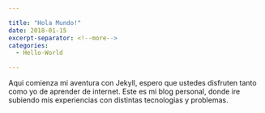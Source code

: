 ```yaml
---

title: "Hola Mundo!"
date: 2018-01-15
excerpt-separator: <!--more-->
categories:
  - Hello-World

---
```

Aqui comienza mi aventura con Jekyll, espero que ustedes disfruten tanto como yo de aprender de internet.<!--more-->
Este es mi blog personal, donde ire subiendo mis experiencias con distintas tecnologias y problemas.
